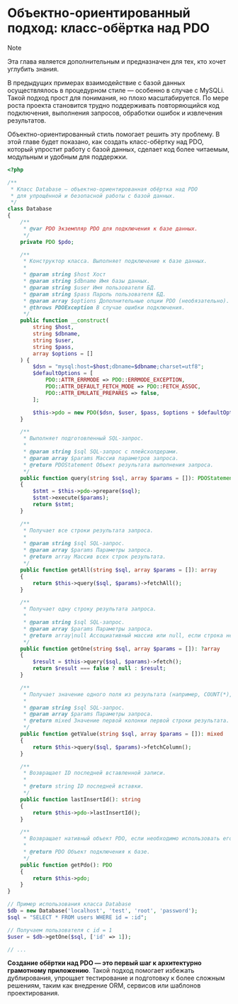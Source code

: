 # Объектно-ориентированный подход: класс-обёртка над PDO

> [!NOTE]
> Эта глава является дополнительным и предназначен для тех, кто хочет углубить знания.

В предыдущих примерах взаимодействие с базой данных осуществлялось в процедурном стиле — особенно в случае с MySQLi. Такой подход прост для понимания, но плохо масштабируется. По мере роста проекта становится трудно поддерживать повторяющийся код подключения, выполнения запросов, обработки ошибок и извлечения результатов.

Объектно-ориентированный стиль помогает решить эту проблему. В этой главе будет показано, как создать класс-обёртку над PDO, который упростит работу с базой данных, сделает код более читаемым, модульным и удобным для поддержки.

```php
<?php

/**
 * Класс Database — объектно-ориентированная обёртка над PDO
 * для упрощённой и безопасной работы с базой данных.
 */
class Database
{
    /**
     * @var PDO Экземпляр PDO для подключения к базе данных.
     */
    private PDO $pdo;

    /**
     * Конструктор класса. Выполняет подключение к базе данных.
     *
     * @param string $host Хост
     * @param string $dbname Имя базы данных.
     * @param string $user Имя пользователя БД.
     * @param string $pass Пароль пользователя БД.
     * @param array $options Дополнительные опции PDO (необязательно).
     * @throws PDOException В случае ошибки подключения.
     */
    public function __construct(
        string $host,
        string $dbname,
        string $user,
        string $pass,
        array $options = []
    ) {
        $dsn = "mysql:host=$host;dbname=$dbname;charset=utf8";
        $defaultOptions = [
            PDO::ATTR_ERRMODE => PDO::ERRMODE_EXCEPTION,
            PDO::ATTR_DEFAULT_FETCH_MODE => PDO::FETCH_ASSOC,
            PDO::ATTR_EMULATE_PREPARES => false,
        ];

        $this->pdo = new PDO($dsn, $user, $pass, $options + $defaultOptions);
    }

    /**
     * Выполняет подготовленный SQL-запрос.
     *
     * @param string $sql SQL-запрос с плейсхолдерами.
     * @param array $params Массив параметров запроса.
     * @return PDOStatement Объект результата выполнения запроса.
     */
    public function query(string $sql, array $params = []): PDOStatement
    {
        $stmt = $this->pdo->prepare($sql);
        $stmt->execute($params);
        return $stmt;
    }

    /**
     * Получает все строки результата запроса.
     *
     * @param string $sql SQL-запрос.
     * @param array $params Параметры запроса.
     * @return array Массив всех строк результата.
     */
    public function getAll(string $sql, array $params = []): array
    {
        return $this->query($sql, $params)->fetchAll();
    }

    /**
     * Получает одну строку результата запроса.
     *
     * @param string $sql SQL-запрос.
     * @param array $params Параметры запроса.
     * @return array|null Ассоциативный массив или null, если строка не найдена.
     */
    public function getOne(string $sql, array $params = []): ?array
    {
        $result = $this->query($sql, $params)->fetch();
        return $result === false ? null : $result;
    }

    /**
     * Получает значение одного поля из результата (например, COUNT(*), LAST_INSERT_ID()).
     *
     * @param string $sql SQL-запрос.
     * @param array $params Параметры запроса.
     * @return mixed Значение первой колонки первой строки результата.
     */
    public function getValue(string $sql, array $params = []): mixed
    {
        return $this->query($sql, $params)->fetchColumn();
    }

    /**
     * Возвращает ID последней вставленной записи.
     *
     * @return string ID последней вставки.
     */
    public function lastInsertId(): string
    {
        return $this->pdo->lastInsertId();
    }

    /**
     * Возвращает нативный объект PDO, если необходимо использовать его напрямую.
     *
     * @return PDO Объект подключения к базе.
     */
    public function getPdo(): PDO
    {
        return $this->pdo;
    }
}

// Пример использования класса Database
$db = new Database('localhost', 'test', 'root', 'password');
$sql = "SELECT * FROM users WHERE id = :id";

// Получаем пользователя с id = 1
$user = $db->getOne($sql, ['id' => 1]);

// ...
```

**Создание обёртки над PDO — это первый шаг к архитектурно грамотному приложению**. Такой подход помогает избежать дублирования, упрощает тестирование и подготовку к более сложным решениям, таким как внедрение ORM, сервисов или шаблонов проектирования.
